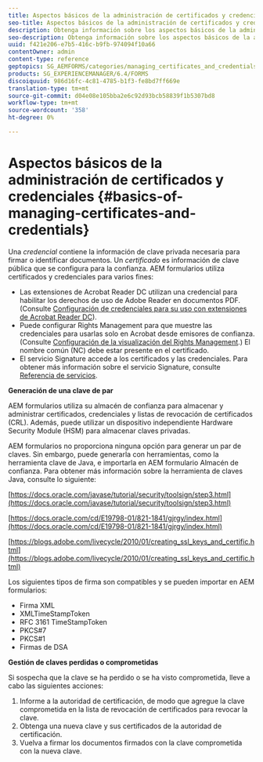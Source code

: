```yaml
---
title: Aspectos básicos de la administración de certificados y credenciales
seo-title: Aspectos básicos de la administración de certificados y credenciales
description: Obtenga información sobre los aspectos básicos de la administración de certificados y credenciales.
seo-description: Obtenga información sobre los aspectos básicos de la administración de certificados y credenciales.
uuid: f421e206-e7b5-416c-b9fb-974094f10a66
contentOwner: admin
content-type: reference
geptopics: SG_AEMFORMS/categories/managing_certificates_and_credentials
products: SG_EXPERIENCEMANAGER/6.4/FORMS
discoiquuid: 986d16fc-4c81-4785-b1f3-fe8bd7ff669e
translation-type: tm+mt
source-git-commit: d04e08e105bba2e6c92d93bcb58839f1b5307bd8
workflow-type: tm+mt
source-wordcount: '358'
ht-degree: 0%

---
```



# Aspectos básicos de la administración de certificados y credenciales {#basics-of-managing-certificates-and-credentials}

Una *credencial* contiene la información de clave privada necesaria para firmar o identificar documentos. Un *certificado* es información de clave pública que se configura para la confianza. AEM formularios utiliza certificados y credenciales para varios fines:

* Las extensiones de Acrobat Reader DC utilizan una credencial para habilitar los derechos de uso de Adobe Reader en documentos PDF. (Consulte [Configuración de credenciales para su uso con extensiones de Acrobat Reader DC](/help/forms/using/admin-help/configuring-credentials-acrobat-reader-dc.md#configuring-credentials-for-use-with-acrobat-reader-dc-extensions)).
* Puede configurar Rights Management para que muestre las credenciales para usarlas solo en Acrobat desde emisores de confianza. (Consulte [Configuración de la visualización del Rights Management](/help/forms/using/admin-help/configuring-client-server-options.md#configure-document-security-display-settings).) El nombre común (NC) debe estar presente en el certificado.
* El servicio Signature accede a los certificados y las credenciales. Para obtener más información sobre el servicio Signature, consulte [Referencia de servicios](https://www.adobe.com/go/learn_aemforms_services_63).

**Generación de una clave de par**

AEM formularios utiliza su almacén de confianza para almacenar y administrar certificados, credenciales y listas de revocación de certificados (CRL). Además, puede utilizar un dispositivo independiente Hardware Security Module (HSM) para almacenar claves privadas.

AEM formularios no proporciona ninguna opción para generar un par de claves. Sin embargo, puede generarla con herramientas, como la herramienta clave de Java, e importarla en AEM formulario Almacén de confianza. Para obtener más información sobre la herramienta de claves Java, consulte lo siguiente:

[https://docs.oracle.com/javase/tutorial/security/toolsign/step3.html](https://docs.oracle.com/javase/tutorial/security/toolsign/step3.html)

[https://docs.oracle.com/cd/E19798-01/821-1841/gjrgy/index.html](https://docs.oracle.com/cd/E19798-01/821-1841/gjrgy/index.html)

[https://blogs.adobe.com/livecycle/2010/01/creating_ssl_keys_and_certific.html](https://blogs.adobe.com/livecycle/2010/01/creating_ssl_keys_and_certific.html)

Los siguientes tipos de firma son compatibles y se pueden importar en AEM formularios:

* Firma XML
* XMLTimeStampToken
* RFC 3161 TimeStampToken
* PKCS#7
* PKCS#1
* Firmas de DSA

**Gestión de claves perdidas o comprometidas**

Si sospecha que la clave se ha perdido o se ha visto comprometida, lleve a cabo las siguientes acciones:

1. Informe a la autoridad de certificación, de modo que agregue la clave comprometida en la lista de revocación de certificados para revocar la clave.
1. Obtenga una nueva clave y sus certificados de la autoridad de certificación.
1. Vuelva a firmar los documentos firmados con la clave comprometida con la nueva clave.

